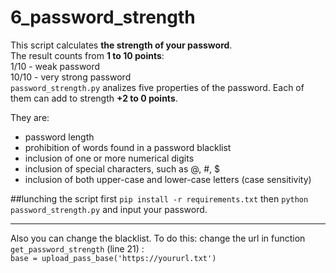 # 6_password_strength 
  This script calculates **the strength of your password**.   
  The result counts from __1 to 10 points__:  
1/10 - weak password  
10/10 - very strong password  
`password_strength.py` analizes  five properties of the password. Each of them can add to strength  __+2 to 0 points__.

They are: 

* password length
* prohibition of words found in a password blacklist
* inclusion of one or more numerical digits
* inclusion of special characters, such as @, #, $
* inclusion of both upper-case and lower-case letters (case sensitivity)

##lunching the script 
 first `pip install -r requirements.txt` then `python password_strength.py` and input your password.
___

Also you can change the blacklist.  To do this: 
  change the url in function `get_password_strength` (line 21) :  
  `base = upload_pass_base('https://yoururl.txt')`
   
